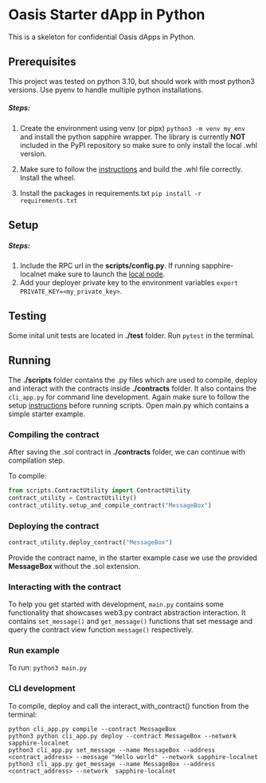 # Oasis Starter dApp in Python

This is a skeleton for confidential Oasis dApps in Python.

## Prerequisites

This project was tested on python 3.10, but should work with most python3 versions. 
Use pyenv to handle multiple python installations.

##### Steps:

1. Create the environment using venv (or pipx) ```python3 -m venv my_env``` and install the python sapphire wrapper. The library is currently **NOT** included in the PyPI repository so make sure to only install the local .whl version.

2. Make sure to follow the [instructions](https://github.com/oasisprotocol/sapphire-paratime/tree/main/clients/py "Py client wrapper") and build the .whl file correctly. Install the wheel.

3. Install the packages in requirements.txt ```pip install -r requirements.txt```

## Setup

##### Steps:

1. Include the RPC url in the **scripts/config.py**. If running sapphire-localnet make sure to launch the [local node](https://github.com/oasisprotocol/oasis-web3-gateway/tree/main/docker).
2. Add your deployer private key to the environment variables ```export PRIVATE_KEY=<my_private_key>```.


## Testing

Some inital unit tests are located in **./test** folder. Run ```pytest``` in the terminal. 

## Running

The **./scripts** folder contains the .py files which are used to compile, deploy and interact with the contracts inside **./contracts** folder.
It also contains the ```cli_app.py``` for command line development. Again make sure to follow the setup [instructions](#Setup) before running scripts.
Open main.py which contains a simple starter example.

### Compiling the contract

After saving the .sol contract in **./contracts** folder, we can continue with compilation step. 

To compile:
```python
from scripts.ContractUtility import ContractUtility
contract_utility = ContractUtility()
contract_utility.setup_and_compile_contract("MessageBox")
```

### Deploying the contract

```python
contract_utility.deploy_contract("MessageBox")
```
Provide the contract name, in the starter example case we use the provided **MessageBox** without the .sol extension.

### Interacting with the contract

To help you get started with development,  ```main.py``` contains some functionality that showcases web3.py contract abstraction interaction.
It contains ```set_message()``` and ```get_message()``` functions that set message and query the contract view function ```message()``` respectively.


### Run example
To run: ```python3 main.py```

### CLI development
To compile, deploy and call the interact_with_contract() function from the terminal:
```shell
python cli_app.py compile --contract MessageBox
python3 python cli_app.py deploy --contract MessageBox --network sapphire-localnet
python3 cli_app.py set_message --name MessageBox --address <contract_address> --message "Hello world" --network sapphire-localnet
python3 cli_app.py get_message --name MessageBox --address <contract_address> --network  sapphire-localnet
```
